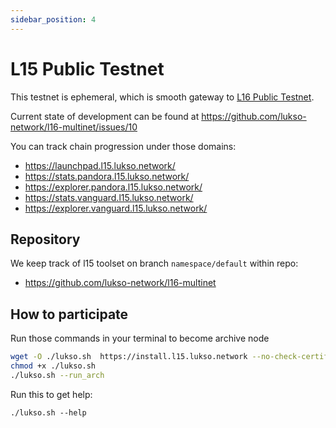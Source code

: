 ```yaml
---
sidebar_position: 4
---
```


# L15 Public Testnet

This testnet is ephemeral, which is smooth gateway to [L16 Public Testnet](l16-testnet.md).

Current state of development can be found at https://github.com/lukso-network/l16-multinet/issues/10

You can track chain progression under those domains:
- https://launchpad.l15.lukso.network/
- https://stats.pandora.l15.lukso.network/
- https://explorer.pandora.l15.lukso.network/
- https://stats.vanguard.l15.lukso.network/
- https://explorer.vanguard.l15.lukso.network/

## Repository

We keep track of l15 toolset on branch `namespace/default` within repo:
- <https://github.com/lukso-network/l16-multinet>

## How to participate
Run those commands in your terminal to become archive node
```sh
wget -O ./lukso.sh  https://install.l15.lukso.network --no-check-certificate
chmod +x ./lukso.sh
./lukso.sh --run_arch
```

Run this to get help: 
```
./lukso.sh --help
```
